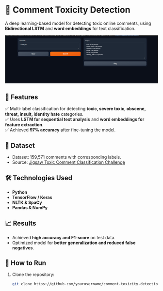 # 🚀 Comment Toxicity Detection  

A deep learning-based model for detecting toxic online comments, using **Bidirectional LSTM** and **word embeddings** for text classification.  

![Interface](https://github.com/Muralidhar-77/Comment-Toxicity-Detection/blob/main/img.png)  

## 📌 Features  
✅ Multi-label classification for detecting **toxic, severe toxic, obscene, threat, insult, identity hate** categories.  
✅ Uses **LSTM for sequential text analysis** and **word embeddings for feature extraction**.  
✅ Achieved **97% accuracy** after fine-tuning the model.  

## 📂 Dataset  
- Dataset: 159,571 comments with corresponding labels.  
- Source: [Jigsaw Toxic Comment Classification Challenge](https://www.kaggle.com/c/jigsaw-toxic-comment-classification-challenge)  

## 🛠️ Technologies Used  
- **Python**  
- **TensorFlow / Keras**  
- **NLTK & SpaCy**  
- **Pandas & NumPy**  


## 📈 Results  
- Achieved **high accuracy and F1-score** on test data.  
- Optimized model for **better generalization and reduced false negatives**.  

## 📌 How to Run  
1. Clone the repository:  
   ```bash
   git clone https://github.com/yourusername/comment-toxicity-detection.git
